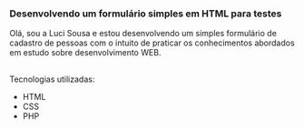 ### Desenvolvendo um formulário simples em HTML para testes

Olá, sou a Luci Sousa e estou desenvolvendo um simples formulário de cadastro de pessoas com o intuito de praticar os conhecimentos
abordados em estudo sobre desenvolvimento WEB.

## 

Tecnologias utilizadas:

   * HTML
   * CSS
   * PHP
